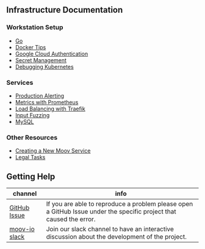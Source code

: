 ## Infrastructure Documentation

### Workstation Setup

- [Go](golang.md)
- [Docker Tips](docker.md)
- [Google Cloud Authentication](google-cloud.md)
- [Secret Management](secrets.md)
- [Debugging Kubernetes](kubernetes.md)

### Services

- [Production Alerting](alerts.md)
- [Metrics with Prometheus](prometheus.md)
- [Load Balancing with Traefik](traefik.md)
- [Input Fuzzing](fuzzing.md)
- [MySQL](mysql.md)

### Other Resources

- [Creating a New Moov Service](new-service.md)
- [Legal Tasks](legal.md)


## Getting Help

 channel | info
 ------- | -------
[GitHub Issue](https://github.com/moov-io) | If you are able to reproduce a problem please open a GitHub Issue under the specific project that caused the error.
[moov-io slack](https://slack.moov.io/) | Join our slack channel to have an interactive discussion about the development of the project.
